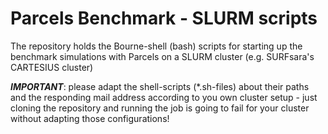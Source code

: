 # Parcels Benchmark - SLURM scripts
The repository holds the Bourne-shell (bash) scripts for starting up the benchmark simulations with Parcels on a SLURM cluster (e.g. SURFsara's CARTESIUS cluster)

**_IMPORTANT_**: please adapt the shell-scripts (*.sh-files) about their paths and the responding mail address according to you own cluster setup - just cloning the repository and running the job is going to fail for your cluster without adapting those configurations!
